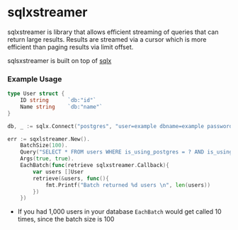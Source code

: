 # sqlxstreamer

sqlxstreamer is library that allows efficient streaming of queries that can return large results.
Results are streamed via a cursor which is more efficient than paging results via limit offset.

sqlsxstreamer is built on top of [sqlx](https://github.com/jmoiron/sqlx)


### Example Usage
```go
type User struct {
	ID string      `db:"id"`
	Name string    `db:"name"`
}

db, _ := sqlx.Connect("postgres", "user=example dbname=example password=example")

err := sqxlstreamer.New().
	BatchSize(100).
	Query("SELECT * FROM users WHERE is_using_postgres = ? AND is_using_sqlx = ?").
	Args(true, true).
	EachBatch(func(retrieve sqlxstreamer.Callback){
		var users []User
		retrieve(&users, func(){
			fmt.Printf("Batch returned %d users \n", len(users))
		})
	})
```
  - If you had 1,000 users in your database `EachBatch` would get called 10 times, since the batch size is 100